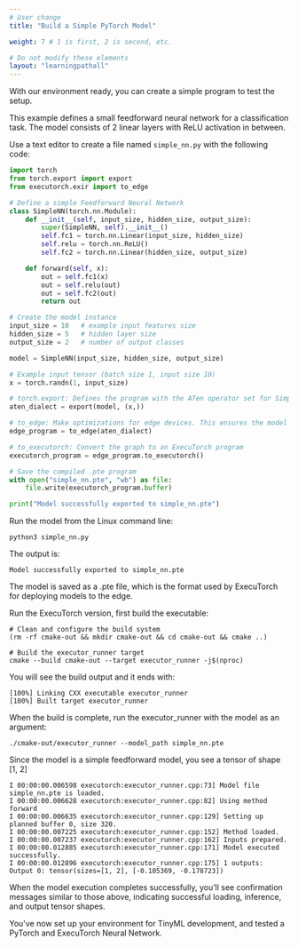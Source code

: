 ```yaml
---
# User change
title: "Build a Simple PyTorch Model"

weight: 7 # 1 is first, 2 is second, etc.

# Do not modify these elements
layout: "learningpathall"
---
```


With our environment ready, you can create a simple program to test the setup.

This example defines a small feedforward neural network for a classification task. The model consists of 2 linear layers with ReLU activation in between.

Use a text editor to create a file named `simple_nn.py` with the following code:

```python
import torch
from torch.export import export
from executorch.exir import to_edge

# Define a simple Feedforward Neural Network
class SimpleNN(torch.nn.Module):
    def __init__(self, input_size, hidden_size, output_size):
        super(SimpleNN, self).__init__()
        self.fc1 = torch.nn.Linear(input_size, hidden_size)
        self.relu = torch.nn.ReLU()
        self.fc2 = torch.nn.Linear(hidden_size, output_size)

    def forward(self, x):
        out = self.fc1(x)
        out = self.relu(out)
        out = self.fc2(out)
        return out

# Create the model instance
input_size = 10   # example input features size
hidden_size = 5   # hidden layer size
output_size = 2   # number of output classes

model = SimpleNN(input_size, hidden_size, output_size)

# Example input tensor (batch size 1, input size 10)
x = torch.randn(1, input_size)

# torch.export: Defines the program with the ATen operator set for SimpleNN.
aten_dialect = export(model, (x,))

# to_edge: Make optimizations for edge devices. This ensures the model runs efficiently on constrained hardware.
edge_program = to_edge(aten_dialect)

# to_executorch: Convert the graph to an ExecuTorch program
executorch_program = edge_program.to_executorch()

# Save the compiled .pte program
with open("simple_nn.pte", "wb") as file:
    file.write(executorch_program.buffer)

print("Model successfully exported to simple_nn.pte")
```

Run the model from the Linux command line:

```console
python3 simple_nn.py
```

The output is:

```output
Model successfully exported to simple_nn.pte
```

The model is saved as a .pte file, which is the format used by ExecuTorch for deploying models to the edge.

Run the ExecuTorch version, first build the executable:

```console
# Clean and configure the build system
(rm -rf cmake-out && mkdir cmake-out && cd cmake-out && cmake ..)

# Build the executor_runner target
cmake --build cmake-out --target executor_runner -j$(nproc)
```

You will see the build output and it ends with:

```output
[100%] Linking CXX executable executor_runner
[100%] Built target executor_runner
```

When the build is complete, run the executor_runner with the model as an argument:

```console
./cmake-out/executor_runner --model_path simple_nn.pte
```

Since the model is a simple feedforward model, you see a tensor of shape [1, 2]

```output
I 00:00:00.006598 executorch:executor_runner.cpp:73] Model file simple_nn.pte is loaded.
I 00:00:00.006628 executorch:executor_runner.cpp:82] Using method forward
I 00:00:00.006635 executorch:executor_runner.cpp:129] Setting up planned buffer 0, size 320.
I 00:00:00.007225 executorch:executor_runner.cpp:152] Method loaded.
I 00:00:00.007237 executorch:executor_runner.cpp:162] Inputs prepared.
I 00:00:00.012885 executorch:executor_runner.cpp:171] Model executed successfully.
I 00:00:00.012896 executorch:executor_runner.cpp:175] 1 outputs:
Output 0: tensor(sizes=[1, 2], [-0.105369, -0.178723])
```

When the model execution completes successfully, you’ll see confirmation messages similar to those above, indicating successful loading, inference, and output tensor shapes.


You've now set up your environment for TinyML development, and tested a PyTorch and ExecuTorch Neural Network.

